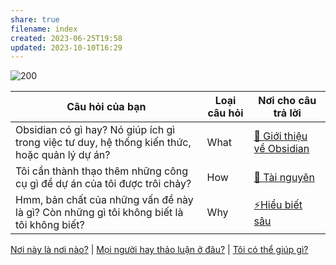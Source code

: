 ```yaml
---
share: true
filename: index
created: 2023-06-25T19:58
updated: 2023-10-10T16:29
---
```

  
![200](logo.svg)

| Câu hỏi của bạn                                                                               | Loại câu hỏi | Nơi cho câu trả lời           |
| --------------------------------------------------------------------------------------------- | ------------ | ----------------------------- |
| Obsidian có gì hay? Nó giúp ích gì trong việc tư duy, hệ thống kiến thức, hoặc quản lý dự án? | What         | [💎 Giới thiệu về Obsidian](%F0%9F%92%8E%20Gi%E1%BB%9Bi%20thi%E1%BB%87u%20v%E1%BB%81%20Obsidian.md) |
| Tôi cần thành thạo thêm những công cụ gì để dự án của tôi được trôi chảy?                     | How          | [📜 Tài nguyên](%F0%9F%93%9C%20T%C3%A0i%20nguy%C3%AAn.md)             |
| Hmm, bản chất của những vấn đề này là gì? Còn những gì tôi không biết là tôi không biết?      | Why          | [⚡Hiểu biết sâu](%E2%9A%A1Hi%E1%BB%83u%20bi%E1%BA%BFt%20s%C3%A2u.md)           |



[Nơi này là nơi nào?](N%C6%A1i%20n%C3%A0y%20l%C3%A0%20n%C6%A1i%20n%C3%A0o%EF%BC%9F.md) | [Mọi người hay thảo luận ở đâu?](M%E1%BB%8Di%20ng%C6%B0%E1%BB%9Di%20hay%20th%E1%BA%A3o%20lu%E1%BA%ADn%20%E1%BB%9F%20%C4%91%C3%A2u%EF%BC%9F.md) | [Tôi có thể giúp gì?](T%C3%B4i%20c%C3%B3%20th%E1%BB%83%20gi%C3%BAp%20g%C3%AC%EF%BC%9F.md) 
